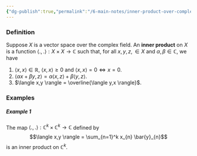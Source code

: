 ```yaml
---
{"dg-publish":true,"permalink":"/6-main-notes/inner-product-over-complex-field/","tags":["linear_algebra","info"]}
---
```


### Definition

Suppose $X$ is a vector space over the complex field. An **inner product** on $X$ is a function $\langle .,. \rangle: X \times X \rightarrow \mathbb{C}$ such that, for all $x,y,z, \in X$ and $\alpha,\beta \in \mathbb{C}$, we have
1. $\langle x, x \rangle \in \mathbb{R}$, $\langle x, x \rangle \geq0$ and $\langle x,x\rangle=0 \iff x=0$.
2. $\langle \alpha x+\beta y, z\rangle=\alpha \langle x,z \rangle+ \beta \langle y,z \rangle$.
3. $\langle x,y \rangle = \overline{\langle y,x \rangle}$.
### Examples

##### Example 1

The map $\langle .,. \rangle:\mathbb{C}^k\times \mathbb{C}^k \rightarrow \mathbb{C}$ defined by 
$$\langle x,y \rangle = \sum_{n=1}^k x_{n} \bar{y}_{n}$$
is an inner product on $\mathbb{C}^k$.